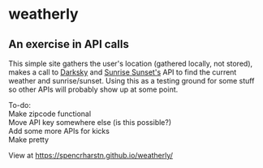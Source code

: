 # weatherly

## An exercise in API calls

This simple site gathers the user's location (gathered locally, not stored), makes a call to [Darksky](https://darksky.net/poweredby/) and [Sunrise Sunset's](https://sunrise-sunset.org/api) API to find  the current weather and sunrise/sunset. Using this as a testing ground for some stuff so other APIs will probably show up at some point.

To-do:  
Make zipcode functional  
Move API key somewhere else (is this possible?)  
Add some more APIs for kicks  
Make pretty

View at <https://spencrharstn.github.io/weatherly/>